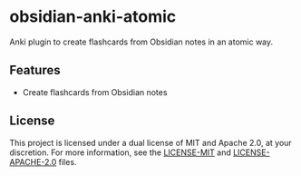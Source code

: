 # obsidian-anki-atomic

Anki plugin to create flashcards from Obsidian notes in an atomic way.

## Features

- Create flashcards from Obsidian notes

## License

This project is licensed under a dual license of MIT and Apache 2.0, at your discretion. For more information, see the [LICENSE-MIT](LICENSE-MIT) and [LICENSE-APACHE-2.0](LICENSE-APACHE-2.0) files.
